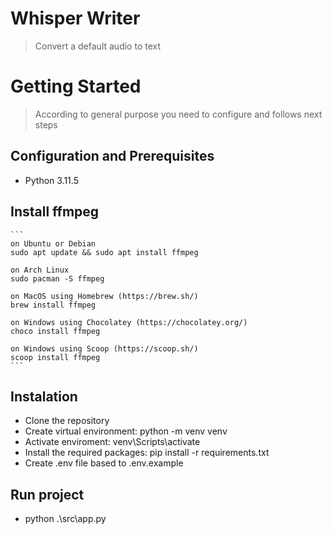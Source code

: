 # Whisper Writer

> Convert a default audio to text

# Getting Started

> According to general purpose you need to configure and follows next steps

## Configuration and Prerequisites

  - Python 3.11.5

  ## Install ffmpeg
    ```
    on Ubuntu or Debian
    sudo apt update && sudo apt install ffmpeg

    on Arch Linux
    sudo pacman -S ffmpeg

    on MacOS using Homebrew (https://brew.sh/)
    brew install ffmpeg

    on Windows using Chocolatey (https://chocolatey.org/)
    choco install ffmpeg

    on Windows using Scoop (https://scoop.sh/)
    scoop install ffmpeg
    ```

  ## Instalation

  - Clone the repository
  - Create virtual environment: python -m venv venv
  - Activate enviroment: venv\Scripts\activate
  - Install the required packages: pip install -r requirements.txt
  - Create .env file based to .env.example 


 ## Run project
 - python .\src\app.py